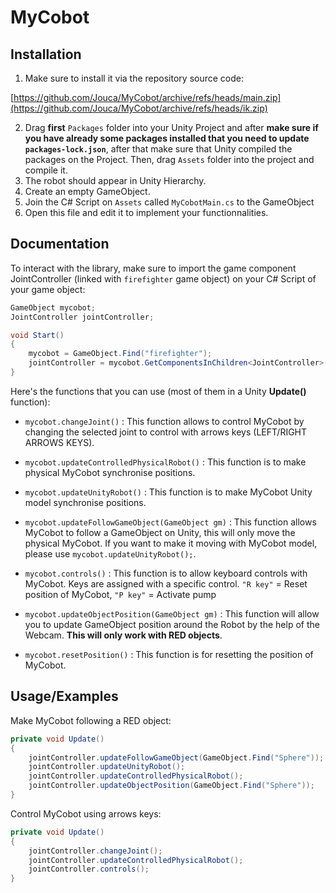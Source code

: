 
# MyCobot




## Installation

1. Make sure to install it via the repository source code:

[https://github.com/Jouca/MyCobot/archive/refs/heads/main.zip](https://github.com/Jouca/MyCobot/archive/refs/heads/ik.zip)

2. Drag **first** `Packages` folder into your Unity Project and after **make sure if you have already some packages installed that you need to update `packages-lock.json`**, after that make sure that Unity compiled the packages on the Project. Then, drag `Assets` folder into the project and compile it.
3. The robot should appear in Unity Hierarchy.
4. Create an empty GameObject.
5. Join the C# Script on `Assets` called `MyCobotMain.cs` to the GameObject
6. Open this file and edit it to implement your functionnalities.

## Documentation

To interact with the library, make sure to import the game component JointController (linked with `firefighter` game object) on your C# Script of your game object:
```cs
GameObject mycobot;
JointController jointController;

void Start()
{
    mycobot = GameObject.Find("firefighter");
    jointController = mycobot.GetComponentsInChildren<JointController>()[0];
}
```

Here's the functions that you can use (most of them in a Unity **Update()** function):

- `mycobot.changeJoint()` : This function allows to control MyCobot by changing the selected joint to control with arrows keys (LEFT/RIGHT ARROWS KEYS).

- `mycobot.updateControlledPhysicalRobot()` : This function is to make physical MyCobot synchronise positions.

- `mycobot.updateUnityRobot()` : This function is to make MyCobot Unity model synchronise positions.

- `mycobot.updateFollowGameObject(GameObject gm)` : This function allows MyCobot to follow a GameObject on Unity, this will only move the physical MyCobot. If you want to make it moving with MyCobot model, please use `mycobot.updateUnityRobot();`.

- `mycobot.controls()` : This function is to allow keyboard controls with MyCobot. Keys are assigned with a specific control. `"R key"` = Reset position of MyCobot, `"P key"` = Activate pump

- `mycobot.updateObjectPosition(GameObject gm)` : This function will allow you to update GameObject position around the Robot by the help of the Webcam. **This will only work with RED objects**.

- `mycobot.resetPosition()` : This function is for resetting the position of MyCobot.
## Usage/Examples

Make MyCobot following a RED object:

```cs
private void Update()
{
    jointController.updateFollowGameObject(GameObject.Find("Sphere"));
    jointController.updateUnityRobot();
    jointController.updateControlledPhysicalRobot();
    jointController.updateObjectPosition(GameObject.Find("Sphere"));
}
```

Control MyCobot using arrows keys:

```cs
private void Update()
{
    jointController.changeJoint();
    jointController.updateControlledPhysicalRobot();
    jointController.controls();
}
```

